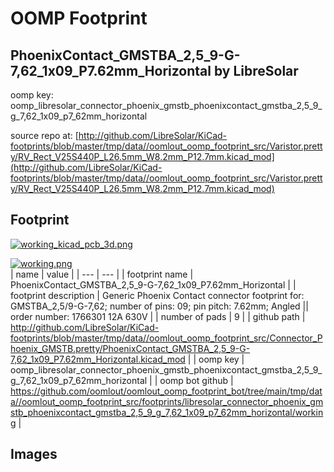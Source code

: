 # OOMP Footprint  
## PhoenixContact_GMSTBA_2,5_9-G-7,62_1x09_P7.62mm_Horizontal  by LibreSolar  
  
oomp key: oomp_libresolar_connector_phoenix_gmstb_phoenixcontact_gmstba_2,5_9_g_7,62_1x09_p7_62mm_horizontal  
  
source repo at: [http://github.com/LibreSolar/KiCad-footprints/blob/master/tmp/data//oomlout_oomp_footprint_src/Varistor.pretty/RV_Rect_V25S440P_L26.5mm_W8.2mm_P12.7mm.kicad_mod](http://github.com/LibreSolar/KiCad-footprints/blob/master/tmp/data//oomlout_oomp_footprint_src/Varistor.pretty/RV_Rect_V25S440P_L26.5mm_W8.2mm_P12.7mm.kicad_mod)  
## Footprint  
  
[![working_kicad_pcb_3d.png](working_kicad_pcb_3d_600.png)](working_kicad_pcb_3d.png)  
  
[![working.png](working_600.png)](working.png)  
| name | value | 
| --- | --- | 
| footprint name | PhoenixContact_GMSTBA_2,5_9-G-7,62_1x09_P7.62mm_Horizontal | 
| footprint description | Generic Phoenix Contact connector footprint for: GMSTBA_2,5/9-G-7,62; number of pins: 09; pin pitch: 7.62mm; Angled || order number: 1766301 12A 630V | 
| number of pads | 9 | 
| github path | http://github.com/LibreSolar/KiCad-footprints/blob/master/tmp/data//oomlout_oomp_footprint_src/Connector_Phoenix_GMSTB.pretty/PhoenixContact_GMSTBA_2,5_9-G-7,62_1x09_P7.62mm_Horizontal.kicad_mod | 
| oomp key | oomp_libresolar_connector_phoenix_gmstb_phoenixcontact_gmstba_2,5_9_g_7,62_1x09_p7_62mm_horizontal | 
| oomp bot github | https://github.com/oomlout/oomlout_oomp_footprint_bot/tree/main/tmp/data//oomlout_oomp_footprint_src/footprints/libresolar_connector_phoenix_gmstb_phoenixcontact_gmstba_2,5_9_g_7,62_1x09_p7_62mm_horizontal/working | 
## Images  
